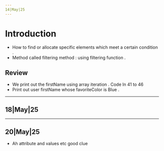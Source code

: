 ```yaml
---
14|May|25
---
```


# Introduction
- How to find or allocate specific elements which meet a certain condition .
- Method called filtering method : using filtering function .

## Review 
- We print out the firstName using array iteration . Code ln 41 to 46
- Print out user firstName whose favoriteColor is Blue .

---
18|May|25
---


---
20|May|25
---
- Ah attribute and values etc good clue 
